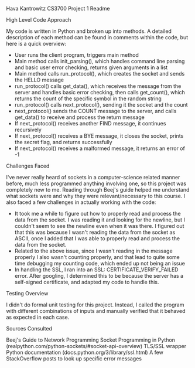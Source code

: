 Hava Kantrowitz
CS3700
Project 1 Readme 

High Level Code Approach 

My code is written in Python and broken up into methods. A detailed description of each method can be found in comments within the code, but here is a quick overview: 
 - User runs the client program, triggers main method
 - Main method calls init\_parsing(), which handles command line parsing and basic user error checking, returns given arguments in a list 
 - Main method calls run\_protocol(), which creates the socket and sends the HELLO message 
 - run\_protocol() calls get\_data(), which receives the message from the server and handles basic error checking, then calls get\_count(), which returns the count of the specific symbol in the random string
 - run\_protocol() calls next\_protocol(), sending it the socket and the count
 - next\_protocol() sends the COUNT message to the server, and calls get\_data() to receive and process the return message
 - If next\_protocol() receives another FIND message, it continues recursively
 - If next\_protocol() receives a BYE message, it closes the socket, prints the secret flag, and returns successfully
 - If next\_protocol() receives a malformed message, it returns an error of -1

Challenges Faced

I've never really heard of sockets in a computer-science related manner before, much less programmed anything involving one, so this project was completely new to me. Reading through Beej's guide helped me understand what sockets were and why they were relevant/necessary to this course. I also faced a few challenges in actually working with the code:
 - It took me a while to figure out how to properly read and process the data from the socket. I was reading it and looking for the newline, but I couldn't seem to see the newline even when it was there. I figured out that this was because I wasn't reading the data from the socket as ASCII, once I added that I was able to properly read and process the data from the socket. 
 - Related to the above issue, since I wasn't reading in the message properly I also wasn't counting properly, and that lead to quite some time debugging my counting code, which ended up not being an issue 
 - In handling the SSL, I ran into an SSL: CERTIFICATE\_VERIFY\_FAILED error. After googling, I determined this to be because the server has a self-signed certificate, and adapted my code to handle this. 

Testing Overview

I didn't do formal unit testing for this project. Instead, I called the program with different combinations of inputs and manually verified that it behaved as expected in each case. 

Sources Consulted

Beej's Guide to Network Programming 
Socket Programming in Python (realpython.com/python-sockets/#socket-api-overview)
TLS/SSL wrapper Python documentation (docs.python.org/3/library/ssl.html)
A few StackOverflow posts to look up specific error messages
